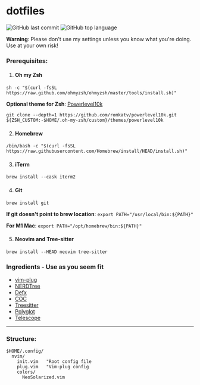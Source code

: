 # dotfiles
![GitHub last commit](https://img.shields.io/github/last-commit/wesknerd/dotfiles)
![GitHub top language](https://img.shields.io/github/languages/top/wesknerd/dotfiles)

**Warning**: Please don't use my settings unless you know what you're doing. Use at your own risk!

### Prerequisites:

1. #### Oh my Zsh
```shell
sh -c "$(curl -fsSL https://raw.github.com/ohmyzsh/ohmyzsh/master/tools/install.sh)"
```
**Optional theme for Zsh**: [Powerlevel10k](https://github.com/romkatv/powerlevel10k#installation)
```shell
git clone --depth=1 https://github.com/romkatv/powerlevel10k.git ${ZSH_CUSTOM:-$HOME/.oh-my-zsh/custom}/themes/powerlevel10k
```

2. #### Homebrew
```shell
/bin/bash -c "$(curl -fsSL https://raw.githubusercontent.com/Homebrew/install/HEAD/install.sh)"
```

3. #### iTerm
```shell
brew install --cask iterm2
```

4. #### Git
```shell	
brew install git
```
**If git doesn't point to brew location**: ```export PATH="/usr/local/bin:${PATH}"```


**For M1 Mac**: ```export PATH="/opt/homebrew/bin:${PATH}"```

5. #### Neovim and Tree-sitter
```shell
brew install --HEAD neovim tree-sitter
```

### Ingredients - Use as you seem fit

- [vim-plug](https://github.com/junegunn/vim-plug)
- [NERDTree](https://github.com/preservim/nerdtree)
- [Defx](https://github.com/Shougo/defx.nvim)
- [COC](https://github.com/neoclide/coc.nvim)
- [Treesitter](https://github.com/nvim-treesitter/nvim-treesitter)
- [Polyglot](https://github.com/sheerun/vim-polyglot)
- [Telescope](https://github.com/nvim-telescope/telescope.nvim)

----
### Structure:
```vim
$HOME/.config/
  nvim/
    init.vim   "Root config file
    plug.vim   "Vim-plug config
    colors/
      NeoSolarized.vim
```


